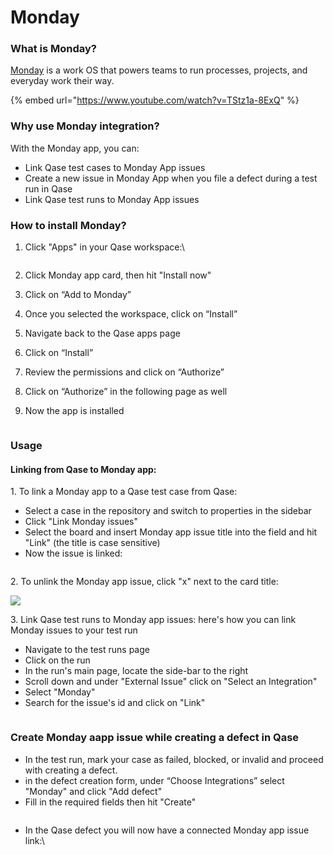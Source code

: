 # Monday

### What is Monday?

[Monday](https://monday.com/) is a work OS that powers teams to run processes, projects, and everyday work their way.

{% embed url="https://www.youtube.com/watch?v=TStz1a-8ExQ" %}

### Why use Monday integration?

With the Monday app, you can:

* Link Qase test cases to Monday App issues
* Create a new issue in Monday App when you file a defect during a test run in Qase
* Link Qase test runs to Monday App issues

### How to install Monday? <a href="#h_11ba228bed" id="h_11ba228bed"></a>

1.  Click "Apps" in your Qase workspace:\




    <figure><img src="https://qase.intercom-attachments-7.com/i/o/597414969/5db5b7c848e46bd78b7ff1a8/GDdYAAnphUQEC1_-sxgmW_LaORwGW-YHgH_dDCMk3Q_otZSJ8LfSrNmpIBo-C3kPSPNva7ryNMi1k8XqTh_YrarHTUqzwH90fP0z8G24Zz4d1DtRDQJ-tYEiva9u9eVcyGuhVWadOgpQkC_QSVeJ1s02ExtVvFo_pKj8Phn4p4MIj5izHZzQVQa4og" alt=""><figcaption></figcaption></figure>
2. Click Monday app card, then hit "Install now"
3. Click on “Add to Monday”
4. Once you selected the workspace, click on “Install”
5. Navigate back to the Qase apps page
6. Click on “Install”
7. Review the permissions and click on “Authorize”
8. Click on “Authorize” in the following page as well
9. Now the app is installed

<figure><img src="https://qase.intercom-attachments-7.com/i/o/597415187/adc954c511f93b121aeb0a76/qUutNDXfRMvWrbX-6cT5zCZacMuoFDTUkJ-a0nlg-ELrjAzfzhhU7Cr864qaqIjGzXzN6l8KXQWnGk2RCw_MSa1BY3Upb_fpMuVKKUSwvGo08KI5Vo2JdC6fmK3gx6EPkiKSPWh4_HC7RxOWuuBbixyP6F2qrDMGfR-Z5-AQ3yA4bM4yt3r-4BrM9g" alt=""><figcaption></figcaption></figure>

### Usage <a href="#h_628c0514d6" id="h_628c0514d6"></a>

#### Linking from Qase to Monday app: <a href="#h_e26a119aeb" id="h_e26a119aeb"></a>

1\. To link a Monday app to a Qase test case from Qase:

* Select a case in the repository and switch to properties in the sidebar
* Click "Link Monday issues"
* Select the board and insert Monday app issue title into the field and hit "Link" (the title is case sensitive)
* Now the issue is linked:

<figure><img src="https://qase.intercom-attachments-7.com/i/o/597415370/49c4637b0ede2abe576f3932/eC-UOj_hzydnrD9ic3mbOWdpUpg0KTGC2N00vkbgC_kk1hCo8aTyJM1JxUYGAPq-2omGxam9GgW6LuvgZvPEgrSt73v_pDbKB2csmYZ2zrXqv6wdMp2xpTjZ1KbLkp4LUKxWL5o6griXGcq4zx_MnA0H0rusSCbwu6czjRD6rVIWeRZu34s3vnUPmQ" alt=""><figcaption></figcaption></figure>

2\. To unlink the Monday app issue, click "x" next to the card title:

[![](https://qase.intercom-attachments-7.com/i/o/597415381/11e3ddda7733766375237646/lYpxisYEoyL\_NdxNieI7Q1lzsgtxSm3LUgUSg7kCEteU5Yk0XQwSnqLRk\_R4ebMBwtOBCRHae9F5g6lwaR-QTlCReU4yXpjRPUL8WXv7l\_0ddk-agtopTkqutzXzBU1g-w\_3IouvMK4B8Soc3fIXOrTPWHeMfs5NefpFv1abZ6mxAnG7kfKtiVLdIw)](https://qase.intercom-attachments-7.com/i/o/597415381/11e3ddda7733766375237646/lYpxisYEoyL\_NdxNieI7Q1lzsgtxSm3LUgUSg7kCEteU5Yk0XQwSnqLRk\_R4ebMBwtOBCRHae9F5g6lwaR-QTlCReU4yXpjRPUL8WXv7l\_0ddk-agtopTkqutzXzBU1g-w\_3IouvMK4B8Soc3fIXOrTPWHeMfs5NefpFv1abZ6mxAnG7kfKtiVLdIw)

3\. Link Qase test runs to Monday app issues: here's how you can link Monday issues to your test run

* Navigate to the test runs page
* Click on the run
* In the run's main page, locate the side-bar to the right
* Scroll down and under "External Issue" click on "Select an Integration"
* Select "Monday"
* Search for the issue's id and click on "Link"

<figure><img src="https://downloads.intercomcdn.com/i/o/648465641/0681115156cc70e015148fcf/GIF+Recording+2023-01-09+at+12.06.29+PM.gif" alt=""><figcaption></figcaption></figure>

### Create Monday aapp issue while creating a defect in Qase <a href="#h_a8d852db42" id="h_a8d852db42"></a>

* In the test run, mark your case as failed, blocked, or invalid and proceed with creating a defect.
* in the defect creation form, under “Choose Integrations” select "Monday" and click "Add defect"
* Fill in the required fields then hit "Create"

<figure><img src="https://qase.intercom-attachments-7.com/i/o/597415890/eefe72d8ef45931da3f28502/vM6xhgbNsDcneEYDRXYiXKKUBPXRHy4c30EsRa7Ey_9ghSrb82Nbt__QDaOVLRTmbZB9CiWvNac6OPHi8rlw8ylYh02DXodd9nZXjGiJO4BkUTlOLhXPJDQ70ulAQTHlR7IXwdTw2QvMu_lby_M-tJyHROrN3D3gjkTlf94XXTPRTYXAB4qOLGPq1g" alt=""><figcaption></figcaption></figure>

*   In the Qase defect you will now have a connected Monday app issue link:\


    <figure><img src="https://qase.intercom-attachments-7.com/i/o/597415905/fa7145b3cd7ddd618d54e091/QHq5V1O4QK5Eytc5FA5wOJ4sHs0kpZybTxqPdyt8HkDmMJxUhZ0-OuY2Nm7RC7islK0bELK7Uu6Re6yxwuLTs_3CVh59cP0txx2dgG1Dd1CJ-CJN6mCgh_l07fvueWgMTVI2wkbjYzsdyivc03-STvtiI1laGewtf9qb6Fqp6xM5idaCmyHbDjNqLA" alt=""><figcaption></figcaption></figure>

    <figure><img src="https://qase.intercom-attachments-7.com/i/o/597415914/f91ad472aafcbfc69044f95e/g1sSb7jEYhuyRm1NncxRjWCht1ryZYgaqgnAYi8gLaWkH9XxGxlEo8WZkmVQvKgEc6ga_p6dLHzFlgl-sEYkhoDo2EPm_MuySxIDATymq9GBlkf2TLY-wG2eOaPredmLaYigTagcpsuOcTQArZ4vGKIa0ZxbBYVpfawh30uRUoEh7_y6ZmnbYaAaVg" alt=""><figcaption></figcaption></figure>
